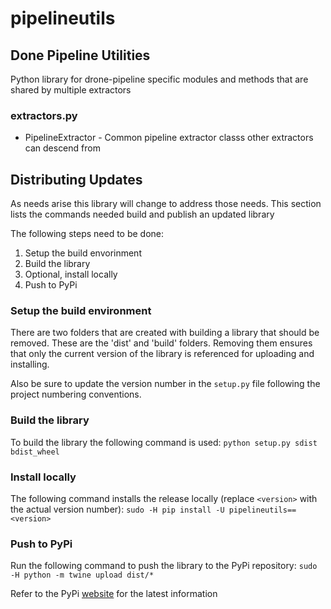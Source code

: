 # pipelineutils
## Done Pipeline Utilities
Python library for drone-pipeline specific modules and methods that are shared by multiple extractors

### extractors.py
* PipelineExtractor - Common pipeline extractor classs other extractors can descend from

## Distributing Updates
As needs arise this library will change to address those needs.
This section lists the commands needed build and publish an updated library

The following steps need to be done:
1. Setup the build envorinment
2. Build the library
3. Optional, install locally
4. Push to PyPi

### Setup the build environment
There are two folders that are created with building a library that should be removed.
These are the 'dist' and 'build' folders.
Removing them ensures that only the current version of the library is referenced for uploading and installing.

Also be sure to update the version number in the `setup.py` file following the project numbering conventions.

### Build the library
To build the library the following command is used:
`python setup.py sdist bdist_wheel`

### Install locally
The following command installs the release locally (replace `<version>` with the actual version number): 
`sudo -H pip install -U pipelineutils==<version>`

### Push to PyPi
Run the following command to push the library to the PyPi repository:
`sudo -H python -m twine upload dist/*`

Refer to the PyPi [website](https://pypi.org) for the latest information
